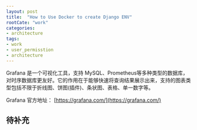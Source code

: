 ```yaml
---
layout: post
title:  "How to Use Docker to create Django ENV"
rootCate: "work"
categories:
- architecture
tags:
- work
- user_permisstion
- architecture
---
```


Grafana 是一个可视化工具，支持 MySQL、Prometheus等多种类型的数据库，对时序数据库更友好。它的作用在于能够快速将查询结果展示出来，支持的图表类型包括不限于折线图、饼图(插件)、条状图、表格、单一数字等。

<!---more--->

Grafana 官方地址： [https://grafana.com/](https://grafana.com/) 
 

## 待补充
